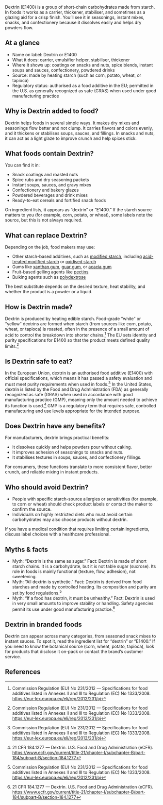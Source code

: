 Dextrin (E1400) is a group of short-chain carbohydrates made from starch. In foods it works as a carrier, thickener, stabiliser, and sometimes as a glazing aid for a crisp finish. You’ll see it in seasonings, instant mixes, snacks, and confectionery because it dissolves easily and helps dry powders flow.

<!--more-->

## At a glance
- Name on label: Dextrin or E1400
- What it does: carrier, emulsifier helper, stabiliser, thickener
- Where it shows up: coatings on snacks and nuts, spice blends, instant soups and sauces, confectionery, powdered drinks
- Source: made by heating starch (such as corn, potato, wheat, or tapioca)
- Regulatory status: authorised as a food additive in the EU; permitted in the U.S. as generally recognized as safe (GRAS) when used under good manufacturing practice

## Why is Dextrin added to food?
Dextrin helps foods in several simple ways. It makes dry mixes and seasonings flow better and not clump. It carries flavors and colors evenly, and it thickens or stabilises soups, sauces, and fillings. In snacks and nuts, it can act as a light glaze to improve crunch and help spices stick.

## What foods contain Dextrin?
You can find it in:
- Snack coatings and roasted nuts
- Spice rubs and dry seasoning packets
- Instant soups, sauces, and gravy mixes
- Confectionery and bakery glazes
- Powdered beverages and drink mixes
- Ready-to-eat cereals and fortified snack foods

On ingredient lists, it appears as “dextrin” or “E1400.” If the starch source matters to you (for example, corn, potato, or wheat), some labels note the source, but this is not always required.

## What can replace Dextrin?
Depending on the job, food makers may use:
- Other starch-based additives, such as [modified starch](/e14xx-modified-starch), including [acid-treated modified starch](/e1401-acid-treated-modified-starch) or [oxidised starch](/e1404-oxidised-starch)
- Gums like [xanthan gum](/e415-xanthan-gum), [guar gum](/e412-guar-gum), or [acacia gum](/e414-acacia-gum)
- Fruit-based gelling agents like [pectins](/e440-pectins)
- Bulking agents such as [polydextrose](/e1200-polydextrose)

The best substitute depends on the desired texture, heat stability, and whether the product is a powder or a liquid.

## How is Dextrin made?
Dextrin is produced by heating edible starch. Food-grade “white” or “yellow” dextrins are formed when starch (from sources like corn, potato, wheat, or tapioca) is roasted, often in the presence of a small amount of acid to control the breakdown into shorter chains.[^1] The EU sets identity and purity specifications for E1400 so that the product meets defined quality limits.[^1]

## Is Dextrin safe to eat?
In the European Union, dextrin is an authorised food additive (E1400) with official specifications, which means it has passed a safety evaluation and must meet purity requirements when used in foods.[^1] In the United States, dextrin is listed by the Food and Drug Administration (FDA) as generally recognized as safe (GRAS) when used in accordance with good manufacturing practice (GMP), meaning only the amount needed to achieve its function is used.[^2] GMP is a regulatory term that requires safe, controlled manufacturing and use levels appropriate for the intended purpose.

## Does Dextrin have any benefits?
For manufacturers, dextrin brings practical benefits:
- It dissolves quickly and helps powders pour without caking.
- It improves adhesion of seasonings to snacks and nuts.
- It stabilises textures in soups, sauces, and confectionery fillings.

For consumers, these functions translate to more consistent flavor, better crunch, and reliable mixing in instant products.

## Who should avoid Dextrin?
- People with specific starch-source allergies or sensitivities (for example, to corn or wheat) should check product labels or contact the maker to confirm the source.
- Individuals on highly restricted diets who must avoid certain carbohydrates may also choose products without dextrin.

If you have a medical condition that requires limiting certain ingredients, discuss label choices with a healthcare professional.

## Myths & facts
- Myth: “Dextrin is the same as sugar.” Fact: Dextrin is made of short starch chains. It is a carbohydrate, but it is not table sugar (sucrose). Its role in foods is mainly functional (texture, flow, adhesion), not sweetening.
- Myth: “All dextrin is synthetic.” Fact: Dextrin is derived from food starches and made by controlled heating. Its composition and purity are set by food regulations.[^1]
- Myth: “If a food has dextrin, it must be unhealthy.” Fact: Dextrin is used in very small amounts to improve stability or handling. Safety agencies permit its use under good manufacturing practice.[^2]

## Dextrin in branded foods
Dextrin can appear across many categories, from seasoned snack mixes to instant sauces. To spot it, read the ingredient list for “dextrin” or “E1400.” If you need to know the botanical source (corn, wheat, potato, tapioca), look for products that disclose it on-pack or contact the brand’s customer service.

## References
[^1]: Commission Regulation (EU) No 231/2012 — Specifications for food additives listed in Annexes II and III to Regulation (EC) No 1333/2008. https://eur-lex.europa.eu/eli/reg/2012/231/oj
[^2]: 21 CFR 184.1277 — Dextrin. U.S. Food and Drug Administration (eCFR). https://www.ecfr.gov/current/title-21/chapter-I/subchapter-B/part-184/subpart-B/section-184.1277

